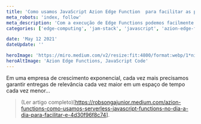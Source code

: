 ```yaml
---
title: 'Como usamos JavaScript Azion Edge Function  para facilitar as próprias entregas'
meta_robots: 'index, follow'
meta_description: 'Com a execução de Edge Functions podemos facilmente escrever pedaços de códigos cruciais para o negócio mas que não exatamente teríamos como configurar um servidor, segurança e todos aqueles items que todos nós já conhecemos.'
categories: ['edge-computing', 'jam-stack', 'javascript', 'azion-edge-functions', 'serveless', 'front-end', 'performance']

date: 'May 12 2021'
dateUpdate: ''

heroImage: 'https://miro.medium.com/v2/resize:fit:4800/format:webp/1*niJ_iS-Mb_YY1aIxNK4dBQ.jpeg'
heroAltImage: 'Azion Edge Functions, JavaScript Code'
---
```


Em uma empresa de crescimento exponencial, cada vez mais precisamos garantir entregas de relevância cada vez maior em um espaço de tempo cada vez menor...

> (Ler artigo completo)[https://robsongajunior.medium.com/azion-functions-como-usamos-serverless-javascript-functions-no-dia-a-dia-para-facilitar-e-4d30f96f8c74].
